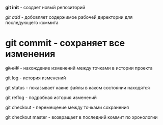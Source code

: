 **git init** - создает новый репозиторий

*git add* - добовляет содержимое рабочей директории для последующего коммита

# git commit - сохраняет все изменения

~~git diff~~ - нахождение изменений между точками в истории проекта

git log - история изменений

git status - показывает какие файлы в каком состоянии находятся

git reflog - подробная история изменений

git checkout - перемещение между точками сохранения

git checkout master - возвращает в последний коммит по хронологии